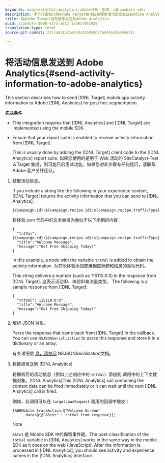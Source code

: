 ```yaml
---
keywords: mobile;tntVal;analytics;adobe分析；集成；sdk;mobile sdk;
description: 本节介绍如何将Adobe Target移动应用程序活动信息发送到Adobe Analytics以便进行临时细分。
title: 将Adobe Target活动信息发送到Adobe Analytics
uuid: 2ca1ebfe-5008-4a73-a032-1ad81f062925
translation-type: tm+mt
source-git-commit: 217ca811521e67dcd1b063d77a644ba3ae94a72c

---
```



# 将活动信息发送到 Adobe Analytics{#send-activity-information-to-adobe-analytics}

This section describes how to send [!DNL Target] mobile app activity information to Adobe [!DNL Analytics] for post hoc segmentation.

**先决条件**

* This integration requires that [!DNL Analytics] and [!DNL Target] are implemented using the mobile SDK.
* Ensure that your report suite is enabled to receive activity information from [!DNL Target].

   This is usually done by adding the [!DNL Target] client code to the [!DNL Analytics] report suite. 如果您使用的是用于 Web 活动的 SiteCatalyst-Test＆Target 集成，则可能已启用此功能。如果您对此步骤有任何疑问，请联系 Adobe 客户关怀团队。

1. 获取活动信息。

   If you include a string like the following in your experience content, [!DNL Target] returns the activity information that you can send to [!DNL Analytics]:

   ```
   ${campaign.id}:${campaign.recipe.id}:${campaign.recipe.trafficType}
   ```

   将体验 json 代码中的文本替换为类似于以下示例的内容：

   ```
   { 
     "tntVal": ${campaign.id}:${campaign.recipe.id}:${campaign.recipe.trafficType}", 
     "title":"Welcome Message", 
     "message":"Get Free Shipping Today!" 
   }
   ```

   In this example, a node with the variable `tntVal` is added to obtain the activity information. 为其他体验添加使用相应标题和信息的类似代码。

   This string delivers a number (such as 115110:0:0) in the response from [!DNL Target]. 这表示活动ID、体验ID和流量类型。 The following is a sample response from [!DNL Target]:

   ```
   { 
     "tntVal": 115110:0:0", 
     "title":"Welcome Message", 
     "message":"Get Free Shipping Today!" 
   }
   ```

1. 解析 JSON 对象。

   Parse the response that came back from [!DNL Target] in the callback. You can use `NSJSONSerialization` to parse this response and store it in a dictionary or an array.

   有关详细信 [息，请参阅](https://developer.apple.com/library/ios/documentation/Foundation/Reference/NSJSONSerialization_Class/#//apple_ref/occ/clm/NSJSONSerialization/JSONObjectWithData:options:error) NSJSONSerialization文档。

1. 将数据发送到 [!DNL Analytics].

   将解析后的活动信息（例如上述响应中的 `tntVal`）添加到 调用中的上下文数据对象。[!DNL Analytics]This [!DNL Analytics] call containing the context data can be fired immediately or it can wait until the next [!DNL Analytics] call is fired.

   例如，此调用可以在 `targetLoadRequest` 调用的回调中触发：

   ```
   [ADBMobile trackAction:@"Welcome Screen"  
         data:@{@"&&tnt" : tntVal from response}];
   ```

   >[!NOTE]
   >
   >`&&tnt` 是 Mobile SDK 中的保留事件键。The post-classification of the `tntVal` variable in [!DNL Analytics] works in the same way in the mobile SDK as it does on the web (JavaScript). After the information is processed in [!DNL Analytics], you should see activity and experience names in the [!DNL Analytics] interface.

